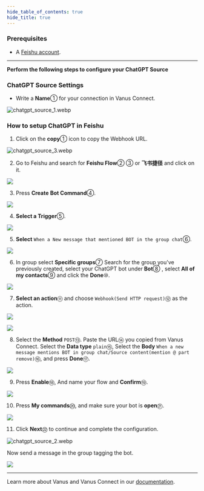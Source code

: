```yaml
--- 
hide_table_of_contents: true
hide_title: true
---
```


### Prerequisites

- A [Feishu account](https://www.feishu.cn).

---
 
**Perform the following steps to configure your ChatGPT Source**

### ChatGPT Source Settings

- Write a **Name**① for your connection in Vanus Connect.

![chatgpt_source_1.webp](images/chatgpt_source_1.webp)


### How to setup ChatGPT in Feishu

1. Click on the **copy**① icon to copy the Webhook URL.

![chatgpt_source_3.webp](images/chatgpt_source_3.webp)

2.  Go to Feishu and search for **Feishu Flow**② ③ or **飞书捷径** and click on it.

![](images/cloud_feishu_11.webp)

3.  Press **Create** **Bot Command**④.

![](images/cloud_feishu_12.webp)

4.  **Select a Trigger**⑤.

![](images/cloud_feishu_13.webp)

5.  **Select** `When a New message that mentioned BOT in the group chat`⑥.

![](images/cloud_feishu_14.webp)

6.  In group select **Specific groups**⑦ Search for the group you've previously created, select your ChatGPT bot under **Bot**⑧ , select **All of my contacts**⑨ and click the **Done**⑩.

![](images/cloud_feishu_15.webp)

7.  **Select an action**⑪  and choose `Webhook(Send HTTP request)`⑫ as the action.

![](images/cloud_feishu_16.webp)

![](images/cloud_feishu_17.webp)

8.  Select the **Method** `POST`⑬. Paste the URL⑭ you copied from Vanus Connect. Select the **Data type** `plain`⑮, Select the **Body** `When a new message mentions BOT in group chat/Source content(mention @ part remove)`⑯, and press **Done**⑰.&#x20;

![](images/cloud_feishu_18.webp)

9.  Press **Enable**⑱, And name your flow and **Confirm**⑲.

![](images/cloud_feishu_19.webp)

10. Press **My commands**⑳, and make sure your bot is **open**㉑.

![](images/cloud_feishu_20.webp)

11. Click **Next**㉒ to continue and complete the configuration.

![chatgpt_source_2.webp](images/chatgpt_source_2.webp)

Now send a message in the group tagging the bot.

![](images/cloud_feishu_21.webp)

---

Learn more about Vanus and Vanus Connect in our [documentation](https://docs.vanus.ai).
